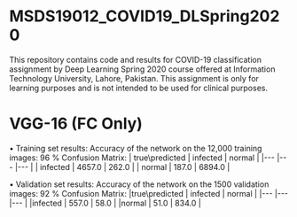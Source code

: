 # MSDS19012_COVID19_DLSpring2020
This repository contains code and results for COVID-19 classification assignment by Deep Learning Spring 2020 course offered at Information Technology University, Lahore, Pakistan. This assignment is only for learning purposes and is not intended to be used for clinical purposes.

# VGG-16 (FC Only)
•	Training set results:
Accuracy of the network on the 12,000 training images: 96 %
Confusion Matrix: 
| true\predicted | infected | normal |
|--- |--- |--- |
| infected | 4657.0 | 262.0 |
| normal | 187.0 | 6894.0 |

•	Validation set results:
Accuracy of the network on the 1500 validation images: 92 %
Confusion Matrix: 
|true\predicted |  infected |    normal |
|--- |--- |--- |
|infected       | 557.0     |  58.0 |
|normal         | 51.0      |  834.0 |
